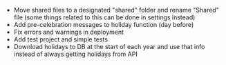 - Move shared files to a designated "shared" folder and rename "Shared" file (some things related to this can be done in settings instead)
- Add pre-celebration messages to holiday function (day before)
- Fix errors and warnings in deployment
- Add test project and simple tests
- Download holidays to DB at the start of each year and use that info instead of always getting holidays from API